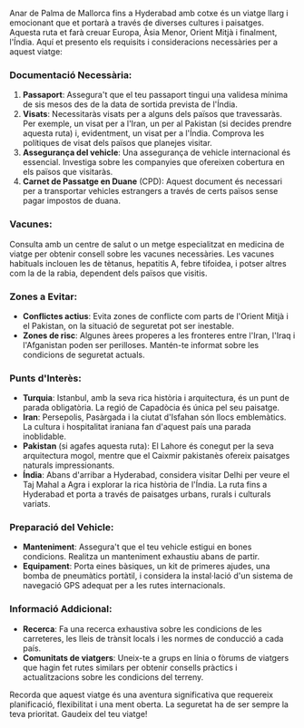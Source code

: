 Anar de Palma de Mallorca fins a Hyderabad amb cotxe és un viatge llarg i emocionant que et portarà a través de diverses cultures i paisatges. Aquesta ruta et farà creuar Europa, Àsia Menor, Orient Mitjà i finalment, l'Índia. Aquí et presento els requisits i consideracions necessàries per a aquest viatge:

### Documentació Necessària:
1. **Passaport**: Assegura't que el teu passaport tingui una validesa mínima de sis mesos des de la data de sortida prevista de l'Índia.
2. **Visats**: Necessitaràs visats per a alguns dels països que travessaràs. Per exemple, un visat per a l'Iran, un per al Pakistan (si decides prendre aquesta ruta) i, evidentment, un visat per a l'Índia. Comprova les polítiques de visat dels països que planejes visitar.
3. **Assegurança del vehicle**: Una assegurança de vehicle internacional és essencial. Investiga sobre les companyies que ofereixen cobertura en els països que visitaràs.
4. **Carnet de Passatge en Duane** (CPD): Aquest document és necessari per a transportar vehicles estrangers a través de certs països sense pagar impostos de duana.

### Vacunes:
Consulta amb un centre de salut o un metge especialitzat en medicina de viatge per obtenir consell sobre les vacunes necessàries. Les vacunes habituals inclouen les de tètanus, hepatitis A, febre tifoidea, i potser altres com la de la rabia, dependent dels països que visitis.

### Zones a Evitar:
- **Conflictes actius**: Evita zones de conflicte com parts de l'Orient Mitjà i el Pakistan, on la situació de seguretat pot ser inestable.
- **Zones de risc**: Algunes àrees properes a les fronteres entre l'Iran, l'Iraq i l'Afganistan poden ser perilloses. Mantén-te informat sobre les condicions de seguretat actuals.

### Punts d'Interès:
- **Turquia**: Istanbul, amb la seva rica història i arquitectura, és un punt de parada obligatòria. La regió de Capadòcia és única pel seu paisatge.
- **Iran**: Persepolis, Pasàrgada i la ciutat d'Isfahan són llocs emblemàtics. La cultura i hospitalitat iraniana fan d'aquest país una parada inoblidable.
- **Pakistan** (si agafes aquesta ruta): El Lahore és conegut per la seva arquitectura mogol, mentre que el Caixmir pakistanès ofereix paisatges naturals impressionants.
- **Índia**: Abans d'arribar a Hyderabad, considera visitar Delhi per veure el Taj Mahal a Agra i explorar la rica història de l'Índia. La ruta fins a Hyderabad et porta a través de paisatges urbans, rurals i culturals variats.

### Preparació del Vehicle:
- **Manteniment**: Assegura't que el teu vehicle estigui en bones condicions. Realitza un manteniment exhaustiu abans de partir.
- **Equipament**: Porta eines bàsiques, un kit de primeres ajudes, una bomba de pneumàtics portàtil, i considera la instal·lació d'un sistema de navegació GPS adequat per a les rutes internacionals.

### Informació Addicional:
- **Recerca**: Fa una recerca exhaustiva sobre les condicions de les carreteres, les lleis de trànsit locals i les normes de conducció a cada país.
- **Comunitats de viatgers**: Uneix-te a grups en línia o fòrums de viatgers que hagin fet rutes similars per obtenir consells pràctics i actualitzacions sobre les condicions del terreny.

Recorda que aquest viatge és una aventura significativa que requereix planificació, flexibilitat i una ment oberta. La seguretat ha de ser sempre la teva prioritat. Gaudeix del teu viatge!